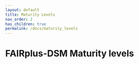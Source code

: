 ```yaml
---
layout: default
title: Maturity Levels
nav_order: 2
has_children: true
permalink: /docs/maturity_levels
---
```


# FAIRplus-DSM Maturity levels
